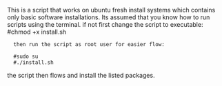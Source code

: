 This is a script that works on ubuntu fresh 
install systems which contains
only basic software installations.
Its assumed that you know how to run scripts using the terminal.
if not first change the script to executable:
      #chmod +x install.sh

      then run the script as root user for easier flow:

      #sudo su
      #./install.sh
the script then flows and install the listed packages.
